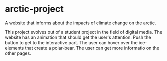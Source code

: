 # arctic-project
A website that informs about the impacts of climate change on the arctic.



This project evolves out of a student project in the field of digital media. 
The website has an animation that should get the user's attention.
Push the button to get to the interactive part. 
The user can hover over the ice-elements that create a polar-bear. 
The user can get more informatio on the other pages.
